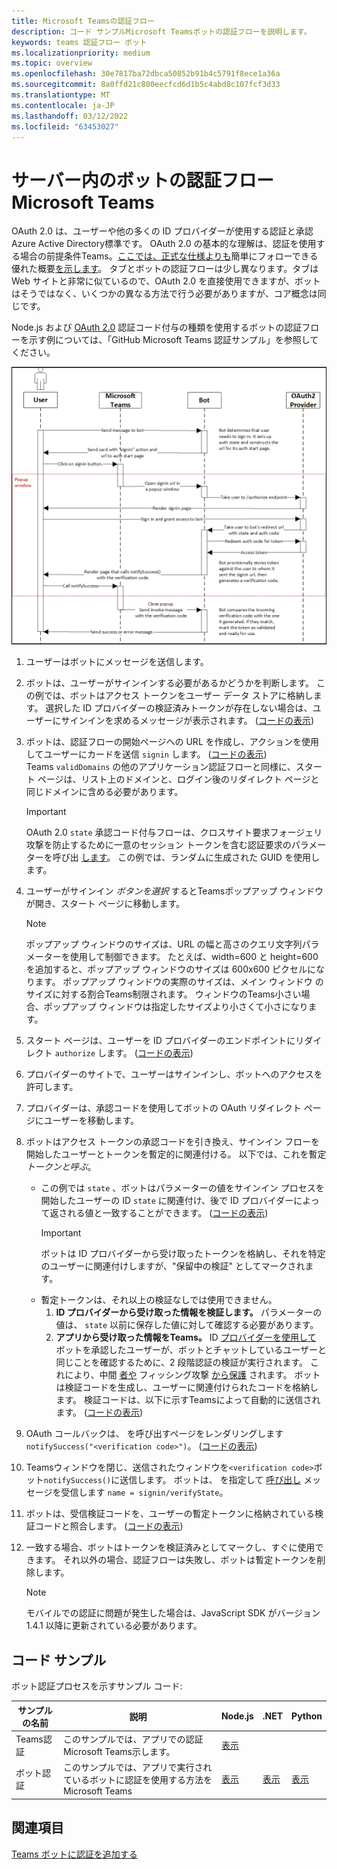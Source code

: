 ```yaml
---
title: Microsoft Teamsの認証フロー
description: コード サンプルMicrosoft Teamsボットの認証フローを説明します。
keywords: teams 認証フロー ボット
ms.localizationpriority: medium
ms.topic: overview
ms.openlocfilehash: 30e7817ba72dbca50852b91b4c5791f8ece1a36a
ms.sourcegitcommit: 8a0ffd21c800eecfcd6d1b5c4abd8c107fcf3d33
ms.translationtype: MT
ms.contentlocale: ja-JP
ms.lasthandoff: 03/12/2022
ms.locfileid: "63453027"
---
```

# <a name="authentication-flow-for-bots-in-microsoft-teams"></a>サーバー内のボットの認証フロー Microsoft Teams

OAuth 2.0 は、ユーザーや他の多くの ID プロバイダーが使用する認証と承認Azure Active Directory標準です。 OAuth 2.0 の基本的な理解は、認証を使用する場合の前提条件Teams。[ここでは、正式な仕様よりも](https://aaronparecki.com/oauth-2-simplified/)簡単にフォローできる優れた概要[を示します](https://oauth.net/2/)。 タブとボットの認証フローは少し異なります。タブは Web サイトと非常に似ているので、OAuth 2.0 を直接使用できますが、ボットはそうではなく、いくつかの異なる方法で行う必要がありますが、コア概念は同じです。

Node.js および [OAuth 2.0](https://oauth.net/2/grant-types/authorization-code/) 認証[](https://github.com/OfficeDev/Microsoft-Teams-Samples/tree/main/samples/app-auth/nodejs)コード付与の種類を使用するボットの認証フローを示す例については、「GitHub Microsoft Teams 認証サンプル」を参照してください。

![ボット認証シーケンス図](../../../assets/images/authentication/bot_auth_sequence_diagram.png)

1. ユーザーはボットにメッセージを送信します。
2. ボットは、ユーザーがサインインする必要があるかどうかを判断します。
   この例では、ボットはアクセス トークンをユーザー データ ストアに格納します。 選択した ID プロバイダーの検証済みトークンが存在しない場合は、ユーザーにサインインを求めるメッセージが表示されます。 ([コードの表示](https://github.com/OfficeDev/microsoft-teams-sample-auth-node/blob/469952a26d618dbf884a3be53c7d921cc580b1e2/src/utils/AuthenticationUtils.ts#L58-L76))
3. ボットは、認証フローの開始ページへの URL を作成し、アクションを使用してユーザーにカードを送信 `signin` します。 ([コードの表示](https://github.com/OfficeDev/microsoft-teams-sample-auth-node/blob/469952a26d618dbf884a3be53c7d921cc580b1e2/src/dialogs/BaseIdentityDialog.ts#L160-L190))</br>
    Teams `validDomains` の他のアプリケーション認証フローと同様に、スタート ページは、リスト上のドメインと、ログイン後のリダイレクト ページと同じドメインに含める必要があります。
    > [!IMPORTANT]
    > OAuth 2.0 `state` 承認コード付与フローは、クロスサイト要求フォージェリ攻撃を防止するために一意のセッション トークンを含む認証要求のパラメーターを呼び出 [します](https://en.wikipedia.org/wiki/Cross-site_request_forgery)。 この例では、ランダムに生成された GUID を使用します。
4. ユーザーがサインイン *ボタンを選択* するとTeamsポップアップ ウィンドウが開き、スタート ページに移動します。
   > [!NOTE]
   > ポップアップ ウィンドウのサイズは、URL の幅と高さのクエリ文字列パラメーターを使用して制御できます。 たとえば、width=600 と height=600 を追加すると、ポップアップ ウィンドウのサイズは 600x600 ピクセルになります。 ポップアップ ウィンドウの実際のサイズは、メイン ウィンドウ のサイズに対する割合Teams制限されます。 ウィンドウのTeams小さい場合、ポップアップ ウィンドウは指定したサイズより小さくて小さになります。

5. スタート ページは、ユーザーを ID プロバイダーのエンドポイントにリダイレクト `authorize` します。 ([コードの表示](https://github.com/OfficeDev/microsoft-teams-sample-auth-node/blob/469952a26d618dbf884a3be53c7d921cc580b1e2/public/html/auth-start.html#L51-L56))
6. プロバイダーのサイトで、ユーザーはサインインし、ボットへのアクセスを許可します。
7. プロバイダーは、承認コードを使用してボットの OAuth リダイレクト ページにユーザーを移動します。
8. ボットはアクセス トークンの承認コードを引き換え、サインイン フローを開始したユーザーとトークンを暫定的に関連付ける。 以下では、これを暫定 *トークンと呼ぶ*。
    * この例では `state` 、ボットはパラメーターの値をサインイン プロセスを開始したユーザーの ID `state` に関連付け、後で ID プロバイダーによって返される値と一致することができます。 ([コードの表示](https://github.com/OfficeDev/microsoft-teams-sample-auth-node/blob/469952a26d618dbf884a3be53c7d921cc580b1e2/src/AuthBot.ts#L70-L99))
      > [!IMPORTANT]
      > ボットは ID プロバイダーから受け取ったトークンを格納し、それを特定のユーザーに関連付けしますが、"保留中の検証" としてマークされます。
    * 暫定トークンは、それ以上の検証なしでは使用できません。
      1. **ID プロバイダーから受け取った情報を検証します。** パラメーターの値は、 `state` 以前に保存した値に対して確認する必要があります。
      1. **アプリから受け取った情報をTeams。** ID [プロバイダーを使用して](https://en.wikipedia.org/wiki/Man-in-the-middle_attack) ボットを承認したユーザーが、ボットとチャットしているユーザーと同じことを確認するために、2 段階認証の検証が実行されます。 これにより、中間 [者や](https://en.wikipedia.org/wiki/Man-in-the-middle_attack) フィッシング攻撃 [から保護](https://en.wikipedia.org/wiki/Phishing) されます。 ボットは検証コードを生成し、ユーザーに関連付けられたコードを格納します。 検証コードは、以下に示すTeamsによって自動的に送信されます。 ([コードの表示](https://github.com/OfficeDev/microsoft-teams-sample-auth-node/blob/469952a26d618dbf884a3be53c7d921cc580b1e2/src/AuthBot.ts#L100-L113))
9. OAuth コールバックは、 を呼び出すページをレンダリングします `notifySuccess("<verification code>")`。 ([コードの表示](https://github.com/OfficeDev/microsoft-teams-sample-auth-node/blob/master/src/views/oauth-callback-success.hbs))
10. Teamsウィンドウを閉じ、送信されたウィンドウを`<verification code>`ボット`notifySuccess()`に送信します。 ボットは、 を指定して [呼び出し](/bot-framework/dotnet/bot-builder-dotnet-activities#invoke) メッセージを受信します `name = signin/verifyState`。
11. ボットは、受信検証コードを、ユーザーの暫定トークンに格納されている検証コードと照合します。 ([コードの表示](https://github.com/OfficeDev/microsoft-teams-sample-auth-node/blob/469952a26d618dbf884a3be53c7d921cc580b1e2/src/dialogs/BaseIdentityDialog.ts#L127-L140))
12. 一致する場合、ボットはトークンを検証済みとしてマークし、すぐに使用できます。 それ以外の場合、認証フローは失敗し、ボットは暫定トークンを削除します。

    > [!NOTE]
    > モバイルでの認証に問題が発生した場合は、JavaScript SDK がバージョン 1.4.1 以降に更新されている必要があります。

## <a name="code-sample"></a>コード サンプル

ボット認証プロセスを示すサンプル コード:

| **サンプルの名前** | **説明** | **Node.js** | **.NET** | **Python** |
|-----------------|----------------|--------------|----------|-----------|
| Teams認証 | このサンプルでは、アプリでの認証Microsoft Teams示します。 | [表示](https://github.com/OfficeDev/microsoft-teams-sample-auth-node) | | |
| ボット認証 | このサンプルでは、アプリで実行されているボットに認証を使用する方法をMicrosoft Teams | [表示](https://github.com/microsoft/BotBuilder-Samples/tree/main/samples/javascript_nodejs/46.teams-auth) | [表示](https://github.com/microsoft/BotBuilder-Samples/tree/main/samples/csharp_dotnetcore/46.teams-auth) | [表示](https://github.com/microsoft/BotBuilder-Samples/tree/main/samples/python/46.teams-auth)

## <a name="see-also"></a>関連項目

[Teams ボットに認証を追加する](add-authentication.md)
